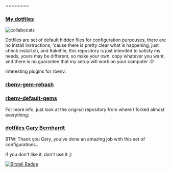 ========

### [My dotfiles](https://github.com/kainlite/dotfiles)

![collabocats](http://octodex.github.com/images/collabocats.jpg)

Dotfiles are set of default hidden files for configuration purpouses, there are no install instructions,
'cause there is pretty clear what is happening, just check install.sh, and Rakefile, this repository
is just intended to satisfy my needs, yours may be different, so make your own, copy whatever you want,
and there is no guarantee that my setup will work on your computer :D

Interesting plugins for rbenv:
### [rbenv-gem-rehash](https://github.com/sstephenson/rbenv-gem-rehash)
### [rbenv-default-gems](https://github.com/sstephenson/rbenv-default-gems)

For more info, just look at the original repository from where I forked almost everything:

### [dotfiles Gary Bernhardt](https://github.com/garybernhardt/dotfiles)

BTW: Thank you Gary, you've done an amazing job with this set of configurations..

If you don't like it, don't use it ;)



[![Bitdeli Badge](https://d2weczhvl823v0.cloudfront.net/kainlite/dotfiles/trend.png)](https://bitdeli.com/free "Bitdeli Badge")

